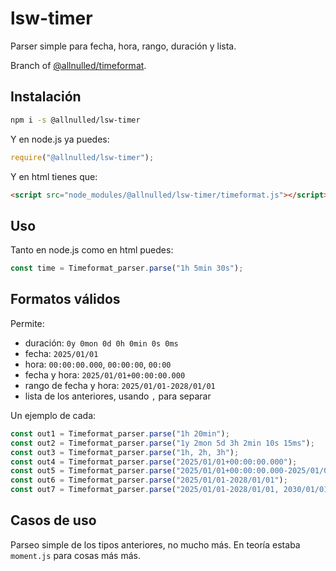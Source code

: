 # lsw-timer

Parser simple para fecha, hora, rango, duración y lista.

Branch of [@allnulled/timeformat](https://github.com/allnulled/timeformat).

## Instalación

```sh
npm i -s @allnulled/lsw-timer
```

Y en node.js ya puedes:

```js
require("@allnulled/lsw-timer");
```

Y en html tienes que:

```html
<script src="node_modules/@allnulled/lsw-timer/timeformat.js"></script>
```

## Uso

Tanto en node.js como en html puedes:

```js
const time = Timeformat_parser.parse("1h 5min 30s");
```

## Formatos válidos

Permite:

  - duración: `0y 0mon 0d 0h 0min 0s 0ms`
  - fecha: `2025/01/01`
  - hora: `00:00:00.000`, `00:00:00`, `00:00`
  - fecha y hora: `2025/01/01+00:00:00.000`
  - rango de fecha y hora: `2025/01/01-2028/01/01`
  - lista de los anteriores, usando `,` para separar

Un ejemplo de cada:

```js
const out1 = Timeformat_parser.parse("1h 20min");
const out2 = Timeformat_parser.parse("1y 2mon 5d 3h 2min 10s 15ms");
const out3 = Timeformat_parser.parse("1h, 2h, 3h");
const out4 = Timeformat_parser.parse("2025/01/01+00:00:00.000");
const out5 = Timeformat_parser.parse("2025/01/01+00:00:00.000-2025/01/01+00:00:01.000");
const out6 = Timeformat_parser.parse("2025/01/01-2028/01/01");
const out7 = Timeformat_parser.parse("2025/01/01-2028/01/01, 2030/01/01-2033/01/01");
```



## Casos de uso

Parseo simple de los tipos anteriores, no mucho más. En teoría estaba `moment.js` para cosas más más.